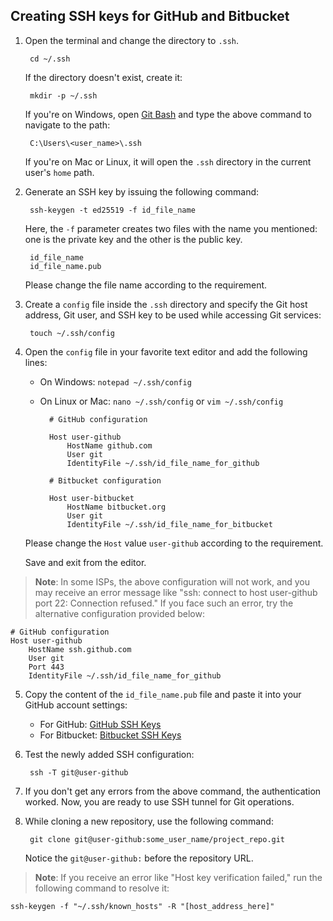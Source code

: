 ## Creating SSH keys for GitHub and Bitbucket

1. Open the terminal and change the directory to `.ssh`.

		cd ~/.ssh

	If the directory doesn't exist, create it:

		mkdir -p ~/.ssh

    If you're on Windows, open [Git Bash](https://git-scm.com/) and type the above command to navigate to the path:

	    C:\Users\<user_name>\.ssh

    If you're on Mac or Linux, it will open the `.ssh` directory in the current user's `home` path.

2. Generate an SSH key by issuing the following command:

	    ssh-keygen -t ed25519 -f id_file_name

    Here, the `-f` parameter creates two files with the name you mentioned: one is the private key and the other is the public key.

	    id_file_name
    	id_file_name.pub

	Please change the file name according to the requirement.

3. Create a `config` file inside the `.ssh` directory and specify the Git host address, Git user, and SSH key to be used while accessing Git services:

	    touch ~/.ssh/config

4. Open the `config` file in your favorite text editor and add the following lines:

    - On Windows: `notepad ~/.ssh/config`
    - On Linux or Mac: `nano ~/.ssh/config` or `vim ~/.ssh/config`

    		# GitHub configuration

    		Host user-github
        		HostName github.com
        		User git
        		IdentityFile ~/.ssh/id_file_name_for_github

    		# Bitbucket configuration

    		Host user-bitbucket
       			HostName bitbucket.org
        		User git
	        	IdentityFile ~/.ssh/id_file_name_for_bitbucket

	Please change the `Host` value `user-github` according to the requirement. 
	
    Save and exit from the editor.

> **Note**: In some ISPs, the above configuration will not work, and you may receive an error message like "ssh: connect to host user-github port 22: Connection refused." If you face such an error, try the alternative configuration provided below:

	# GitHub configuration
	Host user-github
		HostName ssh.github.com
		User git
		Port 443
		IdentityFile ~/.ssh/id_file_name_for_github

5. Copy the content of the `id_file_name.pub` file and paste it into your GitHub account settings:

    - For GitHub: [GitHub SSH Keys](https://github.com/settings/keys)
    - For Bitbucket: [Bitbucket SSH Keys](https://bitbucket.org/account/settings/ssh-keys/)

6. Test the newly added SSH configuration:

    	ssh -T git@user-github

7. If you don't get any errors from the above command, the authentication worked. Now, you are ready to use SSH tunnel for Git operations.

8. While cloning a new repository, use the following command:

    	git clone git@user-github:some_user_name/project_repo.git

    Notice the `git@user-github:` before the repository URL.

> **Note**: If you receive an error like "Host key verification failed," run the following command to resolve it:

	ssh-keygen -f "~/.ssh/known_hosts" -R "[host_address_here]"